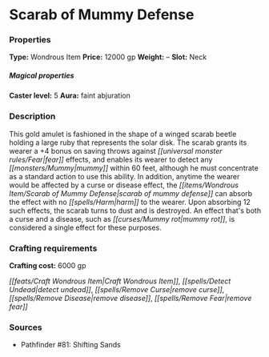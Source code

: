 ﻿---
Title: "Scarab of Mummy Defense"
Type: "Wondrous Item"
Price: "12000 gp"
Weight: "–"
Slot: "Neck"
Caster level: "5"
Aura: "faint abjuration"
Description: |
  "This gold amulet is fashioned in the shape of a winged scarab beetle holding a large ruby that represents the solar disk. The scarab grants its wearer a +4 bonus on saving throws against fear effects, and enables its wearer to detect any mummy within 60 feet, although he must concentrate as a standard action to use this ability. In addition, anytime the wearer would be affected by a curse or disease effect, the _scarab of mummy defense_ can absorb the effect with no harm to the wearer. Upon absorbing 12 such effects, the scarab turns to dust and is destroyed. An effect that's both a curse and a disease, such as mummy rot, is considered a single effect for these purposes."
Crafting cost: "6000 gp"
Sources: "['Pathfinder #81: Shifting Sands']"
---

# Scarab of Mummy Defense

### Properties

**Type:** Wondrous Item **Price:** 12000 gp **Weight:** – **Slot:** Neck

##### Magical properties

**Caster level:** 5 **Aura:** faint abjuration

### Description

This gold amulet is fashioned in the shape of a winged scarab beetle holding a large ruby that represents the solar disk. The scarab grants its wearer a +4 bonus on saving throws against _[[universal monster rules/Fear|fear]]_ effects, and enables its wearer to detect any _[[monsters/Mummy|mummy]]_ within 60 feet, although he must concentrate as a standard action to use this ability. In addition, anytime the wearer would be affected by a curse or disease effect, the _[[items/Wondrous Item/Scarab of _Mummy_ Defense|scarab of _mummy_ defense]]_ can absorb the effect with no _[[spells/Harm|harm]]_ to the wearer. Upon absorbing 12 such effects, the scarab turns to dust and is destroyed. An effect that's both a curse and a disease, such as _[[curses/Mummy rot|mummy rot]]_, is considered a single effect for these purposes.

### Crafting requirements

**Crafting cost:** 6000 gp

_[[feats/Craft Wondrous Item|Craft Wondrous Item]]_, _[[spells/Detect Undead|detect undead]]_, _[[spells/Remove Curse|remove curse]]_, _[[spells/Remove Disease|remove disease]]_, _[[spells/Remove Fear|remove fear]]_

### Sources

* Pathfinder #81: Shifting Sands